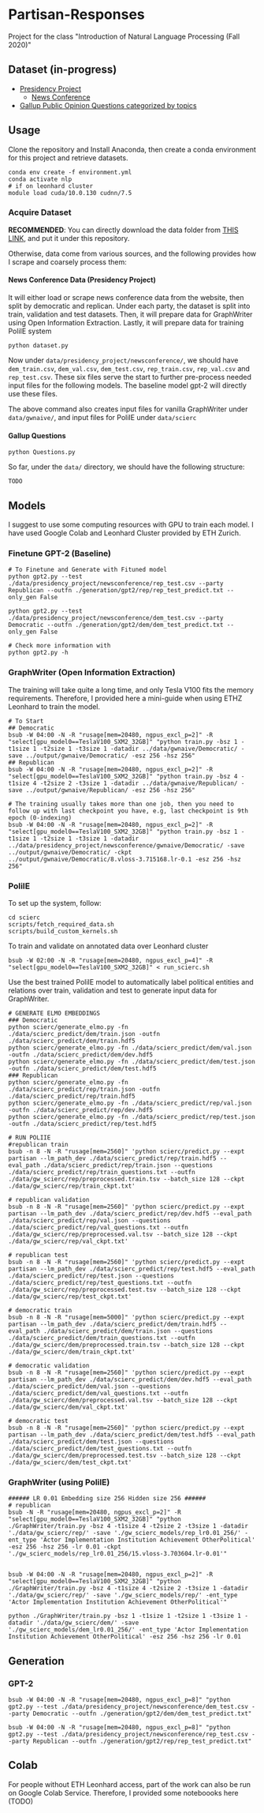 # Partisan-Responses
Project for the class "Introduction of Natural Language Processing (Fall 2020)"

## Dataset (in-progress)
- [Presidency Project](https://www.presidency.ucsb.edu/)
  - [News Conference](https://www.presidency.ucsb.edu/documents/app-categories/presidential/news-conferences)  
- [Gallup Public Opinion Questions categorized by topics](https://news.gallup.com/poll/trends.aspx#P)

## Usage
Clone the repository and Install Anaconda, then create a conda environment for this project and retrieve datasets.
```{bash}
conda env create -f environment.yml
conda activate nlp
# if on leonhard cluster
module load cuda/10.0.130 cudnn/7.5
```

### Acquire Dataset
**RECOMMENDED**: You can directly download the data folder from [THIS LINK](https://drive.google.com/drive/folders/1YNaagVcBvZ4eEMLdtDU1nwzfP2liowxx?usp=sharing), and put it under this repository. 

Otherwise, data come from various sources, and the following provides how I scrape and coarsely process them:
#### News Conference Data (Presidency Project)
It will either load or scrape news conference data from the website, then split by democratic and replican. Under each party, the dataset is split into train, validation and test datasets. Then, it will prepare data for GraphWriter using Open Information Extraction. Lastly, it will prepare data for training PoliIE system
```
python dataset.py
```
Now under `data/presidency_project/newsconference/`, we should have `dem_train.csv`, `dem_val.csv`, `dem_test.csv`, `rep_train.csv`, `rep_val.csv` and `rep_test.csv`. These six files serve the start to further pre-process needed input files for the following models. The baseline model gpt-2 will directly use these files. 

The above command also creates input files for vanilla GraphWriter under `data/gwnaive/`, and input files for PoliIE under `data/scierc`
#### Gallup Questions
```
python Questions.py
```
So far, under the `data/` directory, we should have the following structure:
```
TODO
```

## Models
I suggest to use some computing resources with GPU to train each model. I have used Google Colab and Leonhard Cluster provided by ETH Zurich. 
### Finetune GPT-2 (Baseline)
```
# To Finetune and Generate with Fituned model
python gpt2.py --test ./data/presidency_project/newsconference/rep_test.csv --party Republican --outfn ./generation/gpt2/rep/rep_test_predict.txt --only_gen False

python gpt2.py --test ./data/presidency_project/newsconference/dem_test.csv --party Democratic --outfn ./generation/gpt2/dem/dem_test_predict.txt --only_gen False

# Check more information with
python gpt2.py -h
```
### GraphWriter (Open Information Extraction)
The training will take quite a long time, and only Tesla V100 fits the memory requirements. Therefore, I provided here a mini-guide when using ETHZ Leonhard to train the model. 
```
# To Start
## Democratic
bsub -W 04:00 -N -R "rusage[mem=20480, ngpus_excl_p=2]" -R "select[gpu_model0==TeslaV100_SXM2_32GB]" "python train.py -bsz 1 -t1size 1 -t2size 1 -t3size 1 -datadir ../data/gwnaive/Democratic/ -save ../output/gwnaive/Democratic/ -esz 256 -hsz 256"
## Republican
bsub -W 04:00 -N -R "rusage[mem=20480, ngpus_excl_p=2]" -R "select[gpu_model0==TeslaV100_SXM2_32GB]" "python train.py -bsz 4 -t1size 4 -t2size 2 -t3size 1 -datadir ../data/gwnaive/Republican/ -save ../output/gwnaive/Republican/ -esz 256 -hsz 256"

# The training usually takes more than one job, then you need to follow up with last checkpoint you have, e.g, last checkpoint is 9th epoch (0-indexing)
bsub -W 04:00 -N -R "rusage[mem=20480, ngpus_excl_p=2]" -R "select[gpu_model0==TeslaV100_SXM2_32GB]" "python train.py -bsz 1 -t1size 1 -t2size 1 -t3size 1 -datadir ../data/presidency_project/newsconference/gwnaive/Democratic/ -save ../output/gwnaive/Democratic/ -ckpt ../output/gwnaive/Democratic/8.vloss-3.715168.lr-0.1 -esz 256 -hsz 256"
```

### PoliIE
To set up the system, follow:
```
cd scierc
scripts/fetch_required_data.sh
scripts/build_custom_kernels.sh
```

To train and validate on annotated data over Leonhard cluster
```
bsub -W 02:00 -N -R "rusage[mem=20480, ngpus_excl_p=4]" -R "select[gpu_model0==TeslaV100_SXM2_32GB]" < run_scierc.sh 
```

Use the best trained PoliIE model to automatically label political entities and relations over train, validation and test to generate input data for GraphWriter.
```
# GENERATE ELMO EMBEDDINGS
### Democratic
python scierc/generate_elmo.py -fn ./data/scierc_predict/dem/train.json -outfn ./data/scierc_predict/dem/train.hdf5
python scierc/generate_elmo.py -fn ./data/scierc_predict/dem/val.json -outfn ./data/scierc_predict/dem/dev.hdf5
python scierc/generate_elmo.py -fn ./data/scierc_predict/dem/test.json -outfn ./data/scierc_predict/dem/test.hdf5
### Republican
python scierc/generate_elmo.py -fn ./data/scierc_predict/rep/train.json -outfn ./data/scierc_predict/rep/train.hdf5
python scierc/generate_elmo.py -fn ./data/scierc_predict/rep/val.json -outfn ./data/scierc_predict/rep/dev.hdf5
python scierc/generate_elmo.py -fn ./data/scierc_predict/rep/test.json -outfn ./data/scierc_predict/rep/test.hdf5

# RUN POLIIE
#republican train
bsub -n 8 -N -R "rusage[mem=2560]" 'python scierc/predict.py --expt partisan --lm_path_dev ./data/scierc_predict/rep/train.hdf5 --eval_path ./data/scierc_predict/rep/train.json --questions ./data/scierc_predict/rep/train_questions.txt --outfn ./data/gw_scierc/rep/preprocessed.train.tsv --batch_size 128 --ckpt ./data/gw_scierc/rep/train_ckpt.txt'

# republican validation
bsub -n 8 -N -R "rusage[mem=2560]" 'python scierc/predict.py --expt partisan --lm_path_dev ./data/scierc_predict/rep/dev.hdf5 --eval_path ./data/scierc_predict/rep/val.json --questions ./data/scierc_predict/rep/val_questions.txt --outfn ./data/gw_scierc/rep/preprocessed.val.tsv --batch_size 128 --ckpt ./data/gw_scierc/rep/val_ckpt.txt'

# republican test
bsub -n 8 -N -R "rusage[mem=2560]" 'python scierc/predict.py --expt partisan --lm_path_dev ./data/scierc_predict/rep/test.hdf5 --eval_path ./data/scierc_predict/rep/test.json --questions ./data/scierc_predict/rep/test_questions.txt --outfn ./data/gw_scierc/rep/preprocessed.test.tsv --batch_size 128 --ckpt ./data/gw_scierc/rep/test_ckpt.txt'

# democratic train
bsub -n 8 -N -R "rusage[mem=5000]" 'python scierc/predict.py --expt partisan --lm_path_dev ./data/scierc_predict/dem/train.hdf5 --eval_path ./data/scierc_predict/dem/train.json --questions ./data/scierc_predict/dem/train_questions.txt --outfn ./data/gw_scierc/dem/preprocessed.train.tsv --batch_size 128 --ckpt ./data/gw_scierc/dem/train_ckpt.txt'

# democratic validation
bsub -n 8 -N -R "rusage[mem=2560]" 'python scierc/predict.py --expt partisan --lm_path_dev ./data/scierc_predict/dem/dev.hdf5 --eval_path ./data/scierc_predict/dem/val.json --questions ./data/scierc_predict/dem/val_questions.txt --outfn ./data/gw_scierc/dem/preprocessed.val.tsv --batch_size 128 --ckpt ./data/gw_scierc/dem/val_ckpt.txt'

# democratic test
bsub -n 8 -N -R "rusage[mem=2560]" 'python scierc/predict.py --expt partisan --lm_path_dev ./data/scierc_predict/dem/test.hdf5 --eval_path ./data/scierc_predict/dem/test.json --questions ./data/scierc_predict/dem/test_questions.txt --outfn ./data/gw_scierc/dem/preprocessed.test.tsv --batch_size 128 --ckpt ./data/gw_scierc/dem/test_ckpt.txt'
```

### GraphWriter (using PoliIE)
```
###### LR 0.01 Embedding size 256 Hidden size 256 ######
# republican
bsub -N -R "rusage[mem=20480, ngpus_excl_p=2]" -R "select[gpu_model0==TeslaV100_SXM2_32GB]" "python ./GraphWriter/train.py -bsz 4 -t1size 4 -t2size 2 -t3size 1 -datadir './data/gw_scierc/rep/' -save './gw_scierc_models/rep_lr0.01_256/' -ent_type 'Actor Implementation Institution Achievement OtherPolitical' -esz 256 -hsz 256 -lr 0.01 -ckpt './gw_scierc_models/rep_lr0.01_256/15.vloss-3.703604.lr-0.01'"


bsub -W 04:00 -N -R "rusage[mem=20480, ngpus_excl_p=2]" -R "select[gpu_model0==TeslaV100_SXM2_32GB]" "python ./GraphWriter/train.py -bsz 4 -t1size 4 -t2size 2 -t3size 1 -datadir './data/gw_scierc/rep/' -save './gw_scierc_models/rep/' -ent_type 'Actor Implementation Institution Achievement OtherPolitical'"

python ./GraphWriter/train.py -bsz 1 -t1size 1 -t2size 1 -t3size 1 -datadir './data/gw_scierc/dem/' -save './gw_scierc_models/dem_lr0.01_256/' -ent_type 'Actor Implementation Institution Achievement OtherPolitical' -esz 256 -hsz 256 -lr 0.01

```

## Generation
### GPT-2
```
bsub -W 04:00 -N -R "rusage[mem=20480, ngpus_excl_p=8]" "python gpt2.py --test ./data/presidency_project/newsconference/dem_test.csv --party Democratic --outfn ./generation/gpt2/dem/dem_test_predict.txt"

bsub -W 04:00 -N -R "rusage[mem=20480, ngpus_excl_p=8]" "python gpt2.py --test ./data/presidency_project/newsconference/rep_test.csv --party Republican --outfn ./generation/gpt2/rep/rep_test_predict.txt"
```
### 

## Colab
For people without ETH Leonhard access, part of the work can also be run on Google Colab Service. Therefore, I provided some noteboooks here (TODO)
